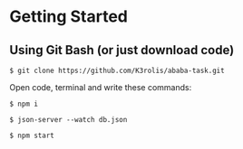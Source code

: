 # Getting Started 

## Using Git Bash (or just download code)
```
$ git clone https://github.com/K3rolis/ababa-task.git
```
Open code, terminal and write these commands: 

```
$ npm i
```

```
$ json-server --watch db.json
```

```
$ npm start
```
